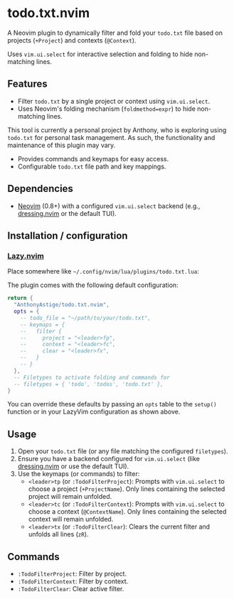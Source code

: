 # todo.txt.nvim

A Neovim plugin to dynamically filter and fold your `todo.txt` file based on projects (`+Project`) and contexts (`@Context`).

Uses `vim.ui.select` for interactive selection and folding to hide non-matching lines.

## Features

- Filter `todo.txt` by a single project or context using `vim.ui.select`.
- Uses Neovim's folding mechanism (`foldmethod=expr`) to hide non-matching lines.

This tool is currently a personal project by Anthony, who is exploring using `todo.txt` for personal task management. As such, the functionality and maintenance of this plugin may vary.

- Provides commands and keymaps for easy access.
- Configurable `todo.txt` file path and key mappings.

## Dependencies

- [Neovim](https://neovim.io/) (0.8+) with a configured `vim.ui.select` backend (e.g., [dressing.nvim](https://github.com/stevearc/dressing.nvim) or the default TUI).

## Installation / configuration

### [Lazy.nvim](https://github.com/folke/lazy.nvim)

Place somewhere like `~/.config/nvim/lua/plugins/todo.txt.lua`:

The plugin comes with the following default configuration:

```lua
return {
  "AnthonyAstige/todo.txt.nvim",
  opts = {
    -- todo_file = "~/path/to/your/todo.txt",
    -- keymaps = {
    --   filter {
    --     project = "<leader>fp",
    --     context = "<leader>fc",
    --     clear = "<leader>fx",
    --   }
    -- }
  },
  -- Filetypes to activate folding and commands for
  -- filetypes = { 'todo', 'todos', 'todo.txt' },
}
```

You can override these defaults by passing an `opts` table to the `setup()` function or in your LazyVim configuration as shown above.

## Usage

1. Open your `todo.txt` file (or any file matching the configured `filetypes`).
2. Ensure you have a backend configured for `vim.ui.select` (like [dressing.nvim](https://github.com/stevearc/dressing.nvim) or use the default TUI).
3. Use the keymaps (or commands) to filter:
   - `<leader>tp` (or `:TodoFilterProject`): Prompts with `vim.ui.select` to choose a project (`+ProjectName`). Only lines containing the selected project will remain unfolded.
   - `<leader>tc` (or `:TodoFilterContext`): Prompts with `vim.ui.select` to choose a context (`@ContextName`). Only lines containing the selected context will remain unfolded.
   - `<leader>tx` (or `:TodoFilterClear`): Clears the current filter and unfolds all lines (`zR`).

## Commands

- `:TodoFilterProject`: Filter by project.
- `:TodoFilterContext`: Filter by context.
- `:TodoFilterClear`: Clear active filter.
